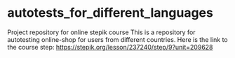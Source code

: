# autotests_for_different_languages
Project repository for online stepik course
This is a repository for autotesting online-shop for users from different countries. Here is the link to the course step: https://stepik.org/lesson/237240/step/9?unit=209628

